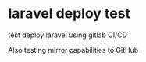 # laravel deploy test

test deploy laravel using gitlab CI/CD

Also testing mirror capabilities to GitHub
